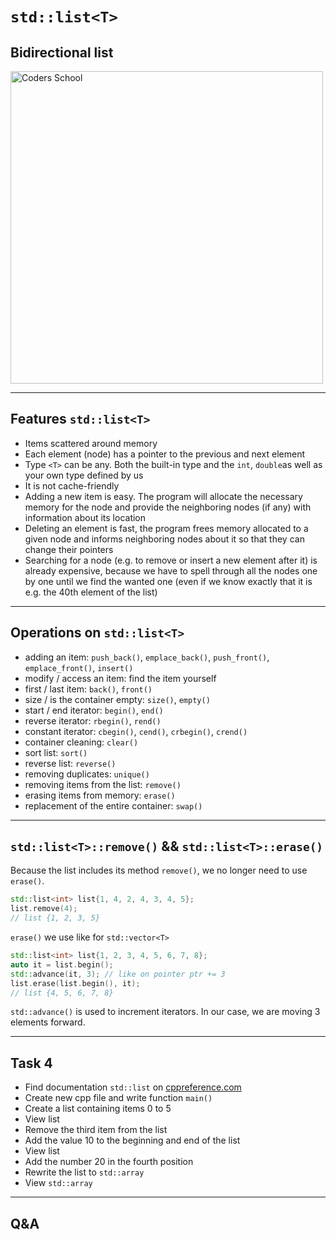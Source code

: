 <!-- .slide: data-background="#111111" -->

# `std::list<T>`

## Bidirectional list

<a href="https://coders.school">
    <img width="500" data-src="../coders_school_logo.png" src="../coders_school_logo.png" alt="Coders School" class="plain">
</a>

___

## Features `std::list<T>`

* <!-- .element: class="fragment fade-in" --> Items scattered around memory
* <!-- .element: class="fragment fade-in" --> Each element (node) has a pointer to the previous and next element
* <!-- .element: class="fragment fade-in" --> Type <code>&lt;T&gt;</code> can be any. Both the built-in type and the <code>int</code>, <code>double</code>as well as your own type defined by us
* <!-- .element: class="fragment fade-in" --> It is not cache-friendly
* <!-- .element: class="fragment fade-in" --> Adding a new item is easy. The program will allocate the necessary memory for the node and provide the neighboring nodes (if any) with information about its location
* <!-- .element: class="fragment fade-in" --> Deleting an element is fast, the program frees memory allocated to a given node and informs neighboring nodes about it so that they can change their pointers
* <!-- .element: class="fragment fade-in" --> Searching for a node (e.g. to remove or insert a new element after it) is already expensive, because we have to spell through all the nodes one by one until we find the wanted one (even if we know exactly that it is e.g. the 40th element of the list)

___
<!-- .element: style="font-size: 0.9em" -->

## Operations on `std::list<T>`

* <!-- .element: class="fragment fade-in" --> adding an item: <code>push_back()</code>, <code>emplace_back()</code>, <code>push_front()</code>, <code>emplace_front()</code>, <code>insert()</code>
* <!-- .element: class="fragment fade-in" --> modify / access an item: find the item yourself
* <!-- .element: class="fragment fade-in" --> first / last item: <code>back()</code>, <code>front()</code>
* <!-- .element: class="fragment fade-in" --> size / is the container empty: <code>size()</code>, <code>empty()</code>
* <!-- .element: class="fragment fade-in" --> start / end iterator: <code>begin()</code>, <code>end()</code>
* <!-- .element: class="fragment fade-in" --> reverse iterator: <code>rbegin()</code>, <code>rend()</code>
* <!-- .element: class="fragment fade-in" --> constant iterator: <code>cbegin()</code>, <code>cend()</code>, <code>crbegin()</code>, <code>crend()</code>
* <!-- .element: class="fragment fade-in" --> container cleaning: <code>clear()</code>
* <!-- .element: class="fragment fade-in" --> sort list: <code>sort()</code>
* <!-- .element: class="fragment fade-in" --> reverse list: <code>reverse()</code>
* <!-- .element: class="fragment fade-in" --> removing duplicates: <code>unique()</code>
* <!-- .element: class="fragment fade-in" --> removing items from the list: <code>remove()</code>
* <!-- .element: class="fragment fade-in" --> erasing items from memory: <code>erase()</code>
* <!-- .element: class="fragment fade-in" --> replacement of the entire container: <code>swap()</code>

___

## `std::list<T>::remove()` && `std::list<T>::erase()`

Because the list includes its method `remove()`, we no longer need to use `erase()`.
<!-- .element: class="fragment fade-in" -->

```cpp
std::list<int> list{1, 4, 2, 4, 3, 4, 5};
list.remove(4);
// list {1, 2, 3, 5}
```
<!-- .element: class="fragment fade-in" -->

`erase()` we use like for `std::vector<T>`
<!-- .element: class="fragment fade-in" -->

```cpp
std::list<int> list{1, 2, 3, 4, 5, 6, 7, 8};
auto it = list.begin();
std::advance(it, 3); // like on pointer ptr += 3
list.erase(list.begin(), it);
// list {4, 5, 6, 7, 8}
```
<!-- .element: class="fragment fade-in" -->

`std::advance()` is used to increment iterators. In our case, we are moving 3 elements forward.
<!-- .element: class="fragment fade-in" -->

___

## Task 4

* Find documentation `std::list` on [cppreference.com](https://en.cppreference.com)
* Create new cpp file and write function `main()`
* Create a list containing items 0 to 5
* View list
* Remove the third item from the list
* Add the value 10 to the beginning and end of the list
* View list
* Add the number 20 in the fourth position
* Rewrite the list to `std::array`
* View `std::array`

___

## Q&A
